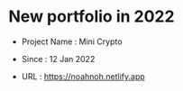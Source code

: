 # New portfolio in 2022

- Project Name : Mini Crypto

- Since : 12 Jan 2022

- URL : https://noahnoh.netlify.app
